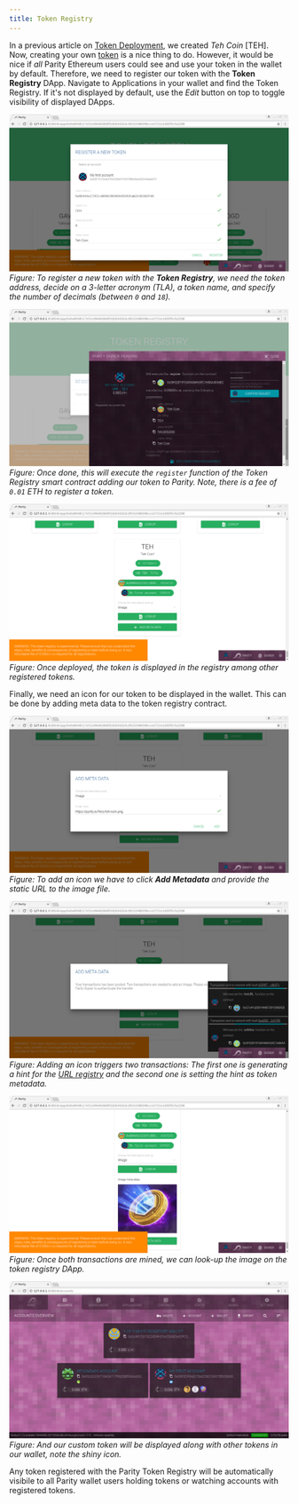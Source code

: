 ```yaml
---
title: Token Registry
---
```


In a previous article on [Token Deployment](Token-Deployment.md), we created _Teh Coin_ [TEH]. Now, creating your own [token](Tokens.md) is a nice thing to do. However, it would be nice if _all_ Parity Ethereum users could see and use your token in the wallet by default. Therefore, we need to register our token with the **Token Registry** DApp. Navigate to Applications in your wallet and find the Token Registry. If it's not displayed by default, use the _Edit_ button on top to toggle visibility of displayed DApps.

![dapps-tokendeploy-5](./images/dapps-tokendeploy-5.png)
_Figure: To register a new token with the **Token Registry**, we need the token address, decide on a 3-letter acronym (TLA), a token name, and specify the number of decimals (between `0` and `18`)._

![dapps-tokendeploy-6](./images/dapps-tokendeploy-6.png)
_Figure: Once done, this will execute the `register` function of the Token Registry smart contract adding our token to Parity. Note, there is a fee of `0.01` ETH to register a token._

![dapps-tokendeploy-8](./images/dapps-tokendeploy-8.png)
_Figure: Once deployed, the token is displayed in the registry among other registered tokens._

Finally, we need an icon for our token to be displayed in the wallet. This can be done by adding meta data to the token registry contract.

![dapps-tokendeploy-9](./images/dapps-tokendeploy-9.png)
_Figure: To add an icon we have to click **Add Metadata** and provide the static URL to the image file._

![dapps-tokendeploy-a](./images/dapps-tokendeploy-a.png)
_Figure: Adding an icon triggers two transactions: The first one is generating a hint for the [URL registry](Parity-github-hint) and the second one is setting the hint as token metadata._

![dapps-tokendeploy-b](./images/dapps-tokendeploy-b.png)
_Figure: Once both transactions are mined, we can look-up the image on the token registry DApp._

![dapps-tokendeploy-c](./images/dapps-tokendeploy-c.png)
_Figure: And our custom token will be displayed along with other tokens in our wallet, note the shiny icon._

Any token registered with the Parity Token Registry will be automatically visibile to all Parity wallet users holding tokens or watching accounts with registered tokens.
